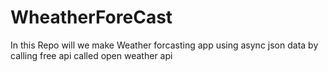 # WheatherForeCast
In this Repo will we make Weather forcasting app using async json data by calling free api called open weather api
